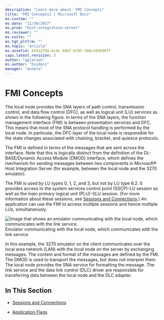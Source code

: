 ```yaml
---
description: "Learn more about: FMI Concepts"
title: "FMI Concepts1 | Microsoft Docs"
ms.custom: ""
ms.date: "11/30/2017"
ms.prod: "host-integration-server"
ms.reviewer: ""
ms.suite: ""
ms.tgt_pltfrm: ""
ms.topic: "article"
ms.assetid: 819a379a-4c4c-44b7-b7d5-30dc1928967f
caps.latest.revision: 3
author: "gplarsen"
ms.author: "hisdocs"
manager: "anneta"
---
```

# FMI Concepts
The local node provides the SNA layers of path control, transmission control, and data flow control (DFC), as well as logical unit (LU) services as shown in the following figure. In terms of the SNA layers, the function management interface (FMI) is between presentation services and DFC. This means that most of the SNA protocol handling is performed by the local node. In particular, the DFC layer of the local node is responsible for the state changes associated with chaining, bracket, and quiesce protocols.  
  
 The FMI is defined in terms of the messages that are sent across the interface. Note that this is logically distinct from the definition of the DL-BASE/Dynamic Access Module (DMOD) interface, which defines the mechanism for sending messages between two components in Microsoft® Host Integration Server (for example, between the local node and the 3270 emulator).  
  
 The FMI is used by LU types 0, 1, 2, and 3, but not by LU type 6.2. It provides access to the system services control point (SSCP)-LU session as well as the main primary logical unit (PLU)-SLU session. (For more information about these sessions, see [Sessions and Connections](../core/sessions-and-connections2.md).) An application can use the FMI to access multiple sessions and hence multiple LUs, simultaneously.  
  
 ![Image that shows an emulator communicating with the local node, which communicates with the link service.](../core/media/his-32703a.gif "his_32703a")  
Emulator communicating with the local node, which communicates with the link service  
  
 In this example, the 3270 emulator on the client communicates over the local area network (LAN) with the local node on the server by exchanging messages. The content and format of the messages are defined by the FMI. The DMOD is used to transport the messages, but does not interpret them. The local node provides the SNA service for formatting the message. The link service and the data link control (DLC) driver are responsible for transferring data between the local node and the DLC adapter.  
  
## In This Section  
  
-   [Sessions and Connections](../core/sessions-and-connections2.md)  
  
-   [Application Flags](../core/application-flags1.md)
